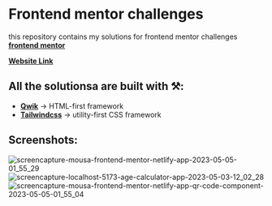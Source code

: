# Frontend mentor challenges

this repository contains my solutions for frontend mentor challenges [**frontend mentor**](https://www.frontendmentor.io/challenges)

[**Website Link**](https://mousa-frontend-mentor.netlify.app/)

## All the solutionsa are built with ⚒️:

- [**Qwik**](http://qwik.builder.io/) -> HTML-first framework
- [**Tailwindcss**](https://tailwindcss.com/) -> utility-first CSS framework

## Screenshots:
![screencapture-mousa-frontend-mentor-netlify-app-2023-05-05-01_55_29](https://user-images.githubusercontent.com/93449860/236353862-9267636f-5b46-4d9d-b927-9d1140582672.png)
![screencapture-localhost-5173-age-calculator-app-2023-05-03-12_02_28](https://user-images.githubusercontent.com/93449860/235889460-042c7e0d-c46d-4633-b524-36cef55e8f66.png)
![screencapture-mousa-frontend-mentor-netlify-app-qr-code-component-2023-05-05-01_55_04](https://user-images.githubusercontent.com/93449860/236353876-affdf5d3-44f6-46c6-b83f-fdf10f6dca8f.png)

